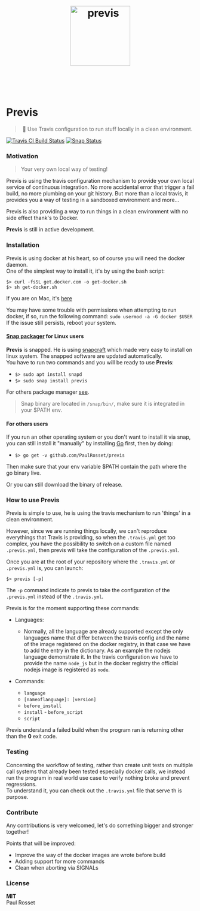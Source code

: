 <h1 align="center">
	<br>
	<img width="160" src="https://rawgit.com/PaulRosset/previs/master/media/logo.png" alt="previs">
	<br>
	<br>
	<br>
</h1>

# Previs

> 🎯 Use Travis configuration to run stuff locally in a clean environment. 

[![Travis CI Build Status](https://api.travis-ci.com/PaulRosset/previs.svg?branch=master)](https://travis-ci.org/PaulRosset/previs)
[![Snap Status](https://build.snapcraft.io/badge/PaulRosset/previs.svg)](https://build.snapcraft.io/user/PaulRosset/previs)

### Motivation

> Your very own local way of testing!

Previs is using the travis configuration mechanism to provide your own local service of continuous integration.
No more accidental error that trigger a fail build, no more plumbing on your git history.
But more than a local travis, it provides you a way of testing in a sandboxed environment and more...

Previs is also providing a way to run things in a clean environment with no side effect thank's to Docker.

**Previs** is still in active development.

### Installation

Previs is using docker at his heart, so of course you will need the docker daemon.  
One of the simplest way to install it, it's by using the bash script:
```
$> curl -fsSL get.docker.com -o get-docker.sh
$> sh get-docker.sh
```

If you are on Mac, it's [here](https://docs.docker.com/docker-for-mac/install/#install-and-run-docker-for-mac)

You may have some trouble with permissions when attempting to run docker, if so, run the following command:
`sudo usermod -a -G docker $USER`  
If the issue still persists, reboot your system.

#### [Snap packager](https://snapcraft.io/) for Linux users

**Previs** is snapped. He is using [snapcraft](https://docs.snapcraft.io/) which made very easy to install on linux system. The snapped software are updated automatically.  
You have to run two commands and you will be ready to use **Previs**:

- `$> sudo apt install snapd`
- `$> sudo snap install previs`

For others package manager [see](https://docs.snapcraft.io/core/install).

> Snap binary are located in `/snap/bin/`, make sure it is integrated in your $PATH env.

#### For others users

If you run an other operating system or you don't want to install it via snap, you can still install it "manually" by installing [Go](https://golang.org/doc/install) first, then by doing:

- `$> go get -v github.com/PaulRosset/previs`

Then make sure that your env variable $PATH contain the path where the go binary live.

Or you can still download the binary of release.

### How to use Previs

Previs is simple to use, he is using the travis mechanism to run 'things' in a clean environment.

However, since we are running things locally, we can't reproduce everythings that Travis is providing, so when the `.travis.yml` get too complex, you have the possibility to switch on a custom file named `.previs.yml`, then previs will take the configuration of the `.previs.yml`.

Once you are at the root of your repository where the `.travis.yml` or `.previs.yml` is, you can launch:

`$> previs [-p]`

The `-p` command indicate to previs to take the configuration of the `.previs.yml` instead of the `.travis.yml`.

Previs is for the moment supporting these commands:

- Languages:
    - Normally, all the language are already supported except the only languages name that differ between the travis config and the name of the image registered on the docker registry, in that case we have to add the entry in the dictionary. As an example the nodejs language demonstrate it. In the travis configuration we have to provide the name `node_js` but in the docker registry the official nodejs image is registered as `node`.

- Commands:
    - `language`
    - `[nameoflanguage]: [version]`
    - `before_install`
    - `install`
    - `before_script`
    - `script`

Previs understand a failed build when the program ran is returning other than the **0** exit code.

### Testing

Concerning the workflow of testing, rather than create unit tests on multiple call systems that already been tested especially docker calls, we instead run the program in real world use case to verify nothing broke and prevent regressions.  
To understand it, you can check out the `.travis.yml` file that serve th is purpose.

### Contribute

Any contributions is very welcomed, let's do something bigger and stronger together!

Points that will be improved:
- Improve the way of the docker images are wrote before build
- Adding support for more commands
- Clean when aborting via SIGNALs

### License 

**MIT**  
Paul Rosset
